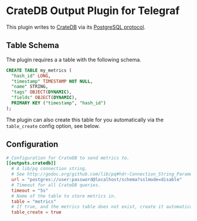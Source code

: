 # CrateDB Output Plugin for Telegraf

This plugin writes to [CrateDB](https://crate.io/) via its [PostgreSQL protocol](https://crate.io/docs/crate/reference/protocols/postgres.html).

## Table Schema

The plugin requires a a table with the following schema.


```sql
CREATE TABLE my_metrics (
  "hash_id" LONG,
  "timestamp" TIMESTAMP NOT NULL,
  "name" STRING,
  "tags" OBJECT(DYNAMIC),
  "fields" OBJECT(DYNAMIC),
  PRIMARY KEY ("timestamp", "hash_id")
);
```

The plugin can also create this table for you automatically via the
`table_create` config option, see below.

## Configuration

```toml
# Configuration for CrateDB to send metrics to.
[[outputs.cratedb]]
  # A lib/pq connection string.
  # See http://godoc.org/github.com/lib/pq#hdr-Connection_String_Parameters
  url = "postgres://user:password@localhost/schema?sslmode=disable"
  # Timeout for all CrateDB queries.
  timeout = "5s"
  # Name of the table to store metrics in.
  table = "metrics"
  # If true, and the metrics table does not exist, create it automatically.
  table_create = true
```
